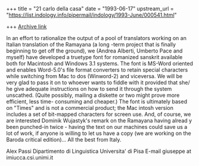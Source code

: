 +++
title = "21 carlo della casa"
date = "1993-06-17"
upstream_url = "https://list.indology.info/pipermail/indology/1993-June/000541.html"

+++
[Archive link](https://list.indology.info/pipermail/indology/1993-June/000541.html)

In an effort to rationalize the output of a pool of translators working on an
Italian translation of the Ramayana (a long -term project that is finally
beginning to get off the ground), we (Andrea Alberti, Umberto Pace and myself)
have developed a truetype font for
romanized sanskrit available both for Macintosh and Windows 3.1 systems.
The font is MS-Word oriented and enables Word-5.0's file format converters to
retain special characters while switching from Mac to dos (Winword-2) and
viceversa. We will
be very glad to pass it on to whoever wants to fiddle with it provided that she/
he give adequate instructions on how to send it through the system unscathed.
(Quite possibly, mailing a diskette or two might prove more efficient, less
time-
consuming and cheaper.)
The font is ultimately based on "Times" and is not a commercial product; the Mac
intosh version includes a set of bit-mapped characters for screen use.
And, of course, we are interested Dominik Wujastyk's remark on the Ramayana
having alread
y been punched-in twice - having the text on our machines could save us a lot of
work, if anyone is willing to let
us have a copy (we are working on the Baroda critical edition)...
All the best from Italy.

Alex Passi
Dipartimento di Linguistica
Universita' di Pisa
E-mail giuseppe at imiucca.csi.unimi.it






